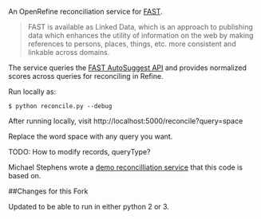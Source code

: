 An OpenRefine reconciliation service for [FAST](http://www.oclc.org/research/activities/fast.html?urlm=159754).

>FAST is available as Linked Data, which is an approach to publishing data which enhances the utility of information on the web by making references to persons, places, things, etc. more consistent and linkable across domains.

The service queries the [FAST AutoSuggest API](http://www.oclc.org/developer/documentation/fast-linked-data-api/request-types)
and provides normalized scores across queries for reconciling in Refine.

Run locally as:
~~~~
$ python reconcile.py --debug
~~~~

After running locally, visit
http://localhost:5000/reconcile?query=space

Replace the word space with any query you want.

TODO: How to modify records, queryType?

Michael Stephens wrote a [demo reconcilliation service](https://github.com/mikejs/reconcile-demo) that this code is based on.

##Changes for this Fork

Updated to be able to run in either python 2 or 3.

